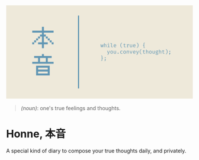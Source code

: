 [![Banner](./.github/assets/banner.png)](https://arizlunari.vercel.app)

> *(noun)*: one's true feelings and thoughts.

# Honne, 本音
A special kind of diary to compose your true thoughts daily, and privately.
